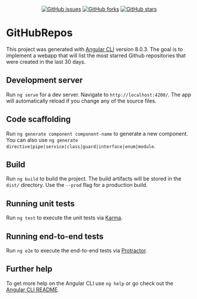 <p align="center">
<a href="https://github.com/El-MehdiAchahboun/UnitedRemoteCodingChallenge/issues"><img alt="GitHub issues" src="https://img.shields.io/github/issues/El-MehdiAchahboun/UnitedRemoteCodingChallenge.svg"></a>
<a href="https://github.com/El-MehdiAchahboun/UnitedRemoteCodingChallenge/network"><img alt="GitHub forks" src="https://img.shields.io/github/forks/El-MehdiAchahboun/UnitedRemoteCodingChallenge.svg"></a>
<a href="https://github.com/El-MehdiAchahboun/UnitedRemoteCodingChallenge/stargazers"><img alt="GitHub stars" src="https://img.shields.io/github/stars/El-MehdiAchahboun/UnitedRemoteCodingChallenge.svg"></a>
</p>

# GitHubRepos

This project was generated with [Angular CLI](https://github.com/angular/angular-cli) version 8.0.3.
The goal is to implement a webapp that will list the most starred Github repositories that were created in the last 30 days. 

## Development server

Run `ng serve` for a dev server. Navigate to `http://localhost:4200/`. The app will automatically reload if you change any of the source files.

## Code scaffolding

Run `ng generate component component-name` to generate a new component. You can also use `ng generate directive|pipe|service|class|guard|interface|enum|module`.

## Build

Run `ng build` to build the project. The build artifacts will be stored in the `dist/` directory. Use the `--prod` flag for a production build.

## Running unit tests

Run `ng test` to execute the unit tests via [Karma](https://karma-runner.github.io).

## Running end-to-end tests

Run `ng e2e` to execute the end-to-end tests via [Protractor](http://www.protractortest.org/).

## Further help

To get more help on the Angular CLI use `ng help` or go check out the [Angular CLI README](https://github.com/angular/angular-cli/blob/master/README.md).
